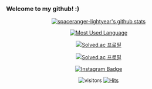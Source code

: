 ### Welcome to my github! :)

<div align=center>
  
  [![spaceranger-lightyear's github stats](https://github-readme-stats.vercel.app/api?username=spaceranger-lightyear&show_icons=true&theme=buefy)](https://github.com/spaceranger-lightyear/github-readme-stats)
  
  [![Most Used Language](https://github-readme-stats.vercel.app/api/top-langs/?username=spaceranger-lightyear&layout=compact&theme=buefy)](https://github.com/anuraghazra/github-readme-stats)

  [![Solved.ac 프로필](http://mazassumnida.wtf/api/v2/generate_badge?boj=spacerangerlightyear)](https://solved.ac/spacerangerlightyear)
  
  [![Solved.ac 프로필](http://mazassumnida.wtf/api/mini/generate_badge?boj=spacerangerlightyear)](https://solved.ac/spacerangerlightyear)

  [![Instagram Badge](https://img.shields.io/badge/-Instagram-dd2a7b?style=flat-square&logo=instagram&logoColor=white&link=https://www.instagram.com/spaceranger.lightyear/?hl=ko)](https://www.instagram.com/spaceranger.lightyear/?hl=ko)

![visitors](https://visitor-badge.laobi.icu/badge?page_id=spaceranger-lightyear.spaceranger-lightyear)
  [![Hits](https://hits.seeyoufarm.com/api/count/incr/badge.svg?url=https%3A%2F%2Fgithub.com%2Fspaceranger-lightyearhit-counter&count_bg=%237EB3FF&title_bg=%23FFE5E5&icon=&icon_color=%23E7E7E7&title=hits&edge_flat=false)](https://hits.seeyoufarm.com)


</div>
<!--
**spaceranger-lightyear/spaceranger-lightyear** is a ✨ _special_ ✨ repository because its `README.md` (this file) appears on your GitHub profile.

Here are some ideas to get you started:

- 🔭 I’m currently working on ...
- 🌱 I’m currently learning ...
- 💬 Ask me about ...
- 📫 How to reach me: ...
- 😄 Pronouns: ...
- ⚡ Fun fact: ...
-->
 
